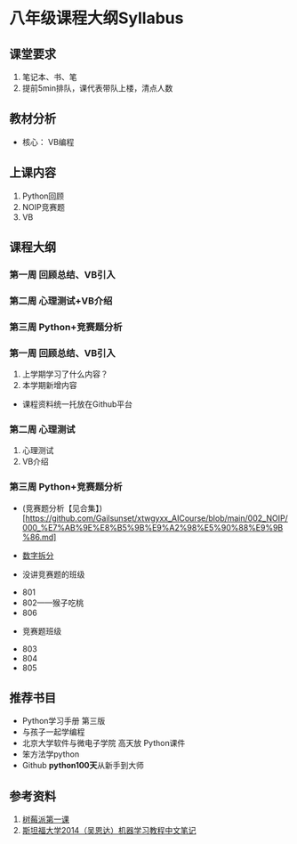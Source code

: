 # 八年级课程大纲Syllabus

## 课堂要求
1. 笔记本、书、笔
2. 提前5min排队，课代表带队上楼，清点人数


## 教材分析
* 核心： VB编程




## 上课内容
1. Python回顾
2. NOIP竞赛题
3. VB


## 课程大纲
### 第一周 回顾总结、VB引入
### 第二周 心理测试+VB介绍
### 第三周 Python+竞赛题分析



### 第一周 回顾总结、VB引入
1. 上学期学习了什么内容？
2. 本学期新增内容
* 课程资料统一托放在Github平台



### 第二周 心理测试
1. 心理测试
2. VB介绍

### 第三周 Python+竞赛题分析
- (竞赛题分析【见合集】)[https://github.com/Gailsunset/xtwgyxx_AICourse/blob/main/002_NOIP/000_%E7%AB%9E%E8%B5%9B%E9%A2%98%E5%90%88%E9%9B%86.md]
* [数字拆分](https://github.com/Gailsunset/xtwgyxx_AICourse/blob/main/101_NOIP/001_%E6%95%B0%E5%AD%97%E6%8B%86%E5%88%86.md)

- 没讲竞赛题的班级
* 801
* 802——猴子吃桃
* 806

- 竞赛题班级
* 803
* 804
* 805


## 推荐书目
* Python学习手册 第三版
* 与孩子一起学编程
* 北京大学软件与微电子学院 高天放 Python课件
* 笨方法学python
* Github **python100天**从新手到大师



## 参考资料
1. [树莓派第一课](https://mp.weixin.qq.com/s/MDixrk_dZz5rp589avk-qg)
2. [斯坦福大学2014（吴恩达）机器学习教程中文笔记](https://github.com/fengdu78/Coursera-ML-AndrewNg-Notes)

